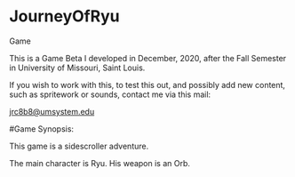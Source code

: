 # JourneyOfRyu
Game

This is a Game Beta I developed in December, 2020, after the Fall Semester in University of Missouri, Saint Louis.

If you wish to work with this, to test this out, and possibly add new content, such as spritework or sounds, contact me via this mail:

jrc8b8@umsystem.edu


#Game Synopsis:

This game is a sidescroller adventure.

The main character is Ryu.  His weapon is an Orb.
